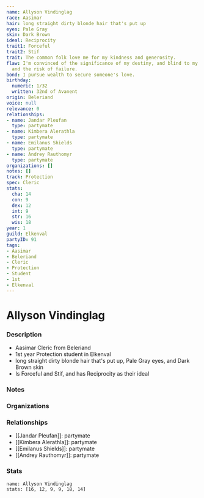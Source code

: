 ```yaml
---
name: Allyson Vindinglag
race: Aasimar
hair: long straight dirty blonde hair that's put up
eyes: Pale Gray
skin: Dark Brown
ideal: Reciprocity
trait1: Forceful
trait2: Stif
trait: The common folk love me for my kindness and generosity.
flaw: I'm convinced of the significance of my destiny, and blind to my shortcomings
  and the risk of failure.
bond: I pursue wealth to secure someone's love.
birthday:
  numeric: 1/32
  written: 32nd of Avanent
origin: Beleriand
voice: null
relevance: 0
relationships:
- name: Jandar Pleufan
  type: partymate
- name: Kimbera Alerathla
  type: partymate
- name: Emilanus Shields
  type: partymate
- name: Andrey Rauthomyr
  type: partymate
organizations: []
notes: []
track: Protection
spec: Cleric
stats:
  cha: 14
  con: 9
  dex: 12
  int: 9
  str: 16
  wis: 18
year: 1
guild: Elkenval
partyID: 91
tags:
- Aasimar
- Beleriand
- Cleric
- Protection
- Student
- 1st
- Elkenval
---
```

# Allyson Vindinglag
### Description
- Aasimar Cleric from Beleriand
- 1st year Protection student in Elkenval
- long straight dirty blonde hair that's put up, Pale Gray eyes, and Dark Brown skin
- Is Forceful and Stif, and has Reciprocity as their ideal

### Notes

### Organizations

### Relationships
- [[Jandar Pleufan]]: partymate
- [[Kimbera Alerathla]]: partymate
- [[Emilanus Shields]]: partymate
- [[Andrey Rauthomyr]]: partymate

### Stats
```statblock
name: Allyson Vindinglag
stats: [16, 12, 9, 9, 18, 14]
```